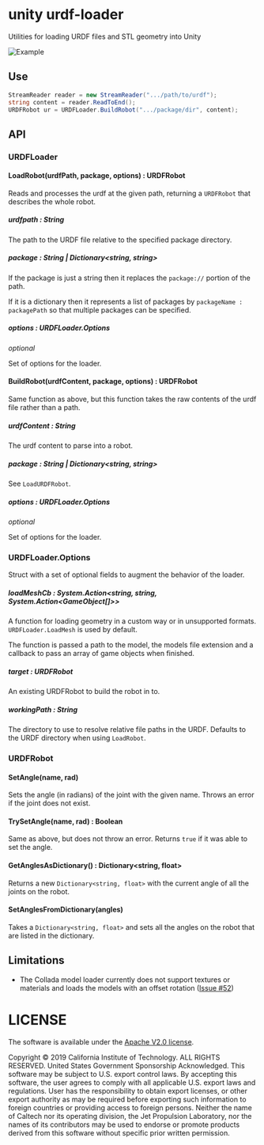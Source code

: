 # unity urdf-loader

Utilities for loading URDF files and STL geometry into Unity

![Example](../docs/unity-example.gif)

## Use
```cs
StreamReader reader = new StreamReader(".../path/to/urdf");
string content = reader.ReadToEnd();
URDFRobot ur = URDFLoader.BuildRobot(".../package/dir", content);
```

## API
### URDFLoader
#### LoadRobot(urdfPath, package, options) : URDFRobot
Reads and processes the urdf at the given path, returning a `URDFRobot` that describes the whole robot.

##### urdfpath : String
The path to the URDF file relative to the specified package directory.

##### package : String | Dictionary<string, string>
If the package is just a string then it replaces the `package://` portion of the path.

If it is a dictionary then it represents a list of packages by `packageName : packagePath` so that multiple packages can be specified.

##### options : URDFLoader.Options

_optional_

Set of options for the loader.

#### BuildRobot(urdfContent, package, options) : URDFRobot
Same function as above, but this function takes the raw contents of the urdf file rather than a path.

##### urdfContent : String

The urdf content to parse into a robot.

##### package : String | Dictionary<string, string>

See `LoadURDFRobot`.

##### options : URDFLoader.Options

_optional_

Set of options for the loader.

### URDFLoader.Options

Struct with a set of optional fields to augment the behavior of the loader.

##### loadMeshCb : System.Action<string, string, System.Action<GameObject[]>>
A function for loading geometry in a custom way or in unsupported formats. `URDFLoader.LoadMesh` is used by default.

The function is passed a path to the model, the models file extension and a callback to pass an array of game objects when finished.

##### target : URDFRobot
An existing URDFRobot to build the robot in to.

##### workingPath : String

The directory to use to resolve relative file paths in the URDF. Defaults to the URDF directory when using `LoadRobot`.

### URDFRobot
#### SetAngle(name, rad)
Sets the angle (in radians) of the joint with the given name. Throws an error if the joint does not exist.

#### TrySetAngle(name, rad) : Boolean
Same as above, but does not throw an error. Returns `true` if it was able to set the angle.

#### GetAnglesAsDictionary() : Dictionary<string, float>
Returns a new `Dictionary<string, float>` with the current angle of all the joints on the robot.

#### SetAnglesFromDictionary(angles)
Takes a `Dictionary<string, float>` and sets all the angles on the robot that are listed in the dictionary.

## Limitations
- The Collada model loader currently does not support textures or materials and loads the models with an offset rotation ([Issue #52](https://github.com/gkjohnson/urdf-loaders/issues/52))

# LICENSE

The software is available under the [Apache V2.0 license](../LICENSE.txt).

Copyright © 2019 California Institute of Technology. ALL RIGHTS
RESERVED. United States Government Sponsorship Acknowledged. This software may
be subject to U.S. export control laws. By accepting this software,
the user agrees to comply with all applicable U.S. export laws and
regulations. User has the responsibility to obtain export licenses,
or other export authority as may be required before exporting such
information to foreign countries or providing access to foreign
persons. Neither the name of Caltech nor its operating division, the
Jet Propulsion Laboratory, nor the names of its contributors may be
used to endorse or promote products derived from this software
without specific prior written permission.
